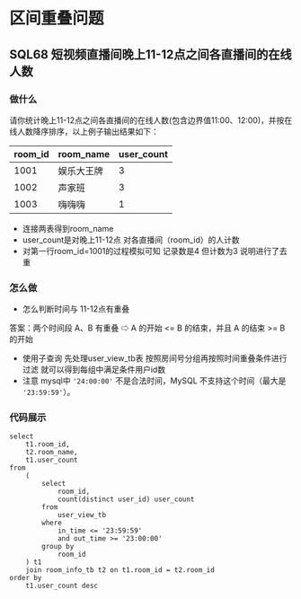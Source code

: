 # 区间重叠问题

## SQL68 短视频直播间晚上11-12点之间各直播间的在线人数

### 做什么

请你统计晚上11-12点之间各直播间的在线人数(包含边界值11:00、12:00)，并按在线人数降序排序，以上例子输出结果如下：

| room_id | room_name  | user_count |
| ------- | ---------- | ---------- |
| 1001    | 娱乐大王牌 | 3          |
| 1002    | 声家班     | 3          |
| 1003    | 嗨嗨嗨     | 1          |



- 连接两表得到room_name
- user_count是对晚上11-12点 对各直播间（room_id）的人计数
- 对第一行room_id=1001的过程模拟可知 记录数是4 但计数为3 说明进行了去重



### 怎么做

- 怎么判断时间与 11-12点有重叠  

答案：两个时间段 A、B 有重叠 ⇨ A 的开始 <= B 的结束，并且 A 的结束 >= B 的开始

- 使用子查询 先处理user_view_tb表 按照房间号分组再按照时间重叠条件进行过滤 就可以得到每组中满足条件用户id数
- 注意 mysql中 `'24:00:00'` 不是合法时间，MySQL 不支持这个时间（最大是 `'23:59:59'`）。

### 代码展示

```
select
    t1.room_id,
    t2.room_name,
    t1.user_count
from
    (
        select
            room_id,
            count(distinct user_id) user_count
        from
            user_view_tb
        where
            in_time <= '23:59:59'
            and out_time >= '23:00:00'
        group by
            room_id
    ) t1
    join room_info_tb t2 on t1.room_id = t2.room_id
order by
    t1.user_count desc
```